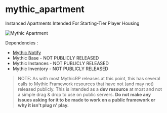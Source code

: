 # mythic_apartment
Instanced Apartments Intended For Starting-Tier Player Housing

![Mythic Apartment](https://i.imgur.com/ZHjErSY.jpg)

Dependencies :

- [Mythic Notify](https://github.com/mythicrp/mythic_notify)
- Mythic Base - NOT PUBLICLY RELEASED
- Mythic Instances - NOT PUBLICLY RELEASED
- Mythic Inventory - NOT PUBLICLY RELEASED

>NOTE: As with most MythicRP releases at this point, this has several calls to Mythic Framework resources that have not (and may not) released publicly. This is intended as a **dev resource** at most and not a simple drag & drop to use on public servers. **Do not make any issues asking for it to be made to work on a public framework or why it isn't plug n' play.**